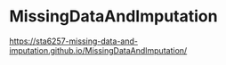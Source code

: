 # MissingDataAndImputation

https://sta6257-missing-data-and-imputation.github.io/MissingDataAndImputation/
